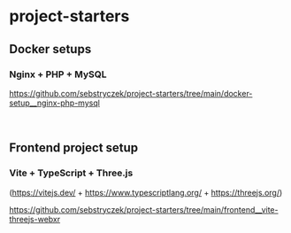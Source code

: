 # project-starters

## Docker setups
### Nginx + PHP + MySQL
https://github.com/sebstryczek/project-starters/tree/main/docker-setup__nginx-php-mysql

<br />

## Frontend project setup
### Vite + TypeScript + Three.js
(https://vitejs.dev/ + https://www.typescriptlang.org/ + https://threejs.org/)

https://github.com/sebstryczek/project-starters/tree/main/frontend__vite-threejs-webxr
